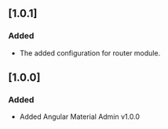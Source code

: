 ## [1.0.1]

### Added
- The added configuration for router module.

## [1.0.0]

### Added
- Added Angular Material Admin v1.0.0
